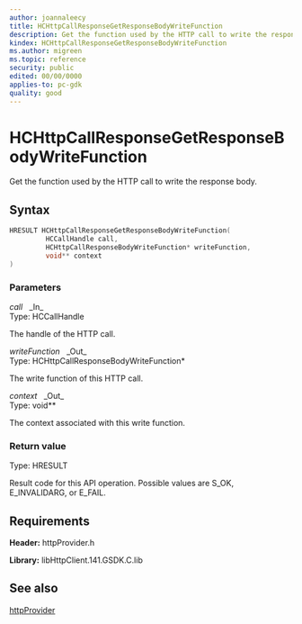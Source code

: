 ```yaml
---
author: joannaleecy
title: HCHttpCallResponseGetResponseBodyWriteFunction
description: Get the function used by the HTTP call to write the response body.
kindex: HCHttpCallResponseGetResponseBodyWriteFunction
ms.author: migreen
ms.topic: reference
security: public
edited: 00/00/0000
applies-to: pc-gdk
quality: good
---
```


# HCHttpCallResponseGetResponseBodyWriteFunction  

Get the function used by the HTTP call to write the response body.  

## Syntax  
  
```cpp
HRESULT HCHttpCallResponseGetResponseBodyWriteFunction(  
         HCCallHandle call,  
         HCHttpCallResponseBodyWriteFunction* writeFunction,  
         void** context  
)  
```  
  
### Parameters  
  
*call* &nbsp;&nbsp;\_In\_  
Type: HCCallHandle  
  
The handle of the HTTP call.  
  
*writeFunction* &nbsp;&nbsp;\_Out\_  
Type: HCHttpCallResponseBodyWriteFunction*  
  
The write function of this HTTP call.  
  
*context* &nbsp;&nbsp;\_Out\_  
Type: void**  
  
The context associated with this write function.  
  
  
### Return value  
Type: HRESULT
  
Result code for this API operation. Possible values are S_OK, E_INVALIDARG, or E_FAIL.
  
## Requirements  
  
**Header:** httpProvider.h
  
**Library:** libHttpClient.141.GSDK.C.lib
  
## See also  
[httpProvider](../httpprovider_members.md)  
  
  